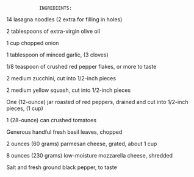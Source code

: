                 INGREDIENTS:

14 lasagna noodles (2 extra for filling in holes)

2 tablespoons of extra-virgin olive oil

1 cup chopped onion

1 tablespoon of minced garlic, (3 cloves)

1/8 teaspoon of crushed red pepper flakes, or more to taste

2 medium zucchini, cut into 1/2-inch pieces

2 medium yellow squash, cut into 1/2-inch pieces

One (12-ounce) jar roasted of red peppers, drained and cut into 1/2-inch pieces, 
(1 cup)

1 (28-ounce) can crushed tomatoes

Generous handful fresh basil leaves, chopped

2 ounces (60 grams) parmesan cheese, grated, about 1 cup

8 ounces (230 grams) low-moisture mozzarella cheese, shredded

Salt and fresh ground black pepper, to taste